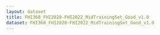 ```yaml
---
layout: dataset
title: FHI360_FHI2020-FHI2022_MidTrainingSet_Good_v1.0
dataset: FHI360_FHI2020-FHI2022_MidTrainingSet_Good_v1.0
---
```

